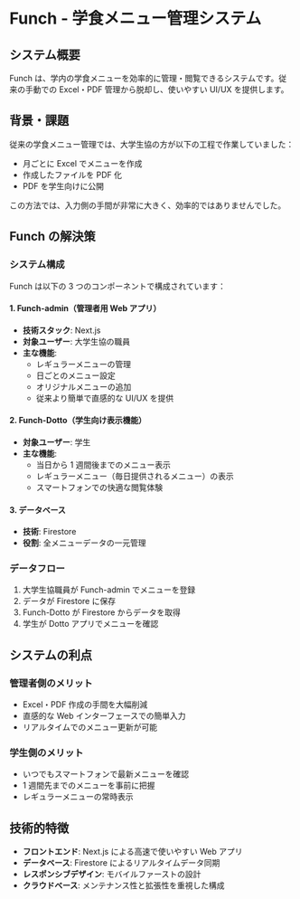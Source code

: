 # Funch - 学食メニュー管理システム

## システム概要

<!-- 大学生協の手間は考えない？ -->

Funch は、学内の学食メニューを効率的に管理・閲覧できるシステムです。従来の手動での Excel・PDF 管理から脱却し、使いやすい UI/UX を提供します。

## 背景・課題

従来の学食メニュー管理では、大学生協の方が以下の工程で作業していました：

- 月ごとに Excel でメニューを作成
- 作成したファイルを PDF 化
- PDF を学生向けに公開

この方法では、入力側の手間が非常に大きく、効率的ではありませんでした。

## Funch の解決策

### システム構成

Funch は以下の 3 つのコンポーネントで構成されています：

#### 1. Funch-admin（管理者用 Web アプリ）

- **技術スタック**: Next.js
- **対象ユーザー**: 大学生協の職員
- **主な機能**:
  - レギュラーメニューの管理
  - 日ごとのメニュー設定
  - オリジナルメニューの追加
  - 従来より簡単で直感的な UI/UX を提供

#### 2. Funch-Dotto（学生向け表示機能）

- **対象ユーザー**: 学生
- **主な機能**:
  - 当日から 1 週間後までのメニュー表示
  - レギュラーメニュー（毎日提供されるメニュー）の表示
  - スマートフォンでの快適な閲覧体験

#### 3. データベース

- **技術**: Firestore
- **役割**: 全メニューデータの一元管理

### データフロー

1. 大学生協職員が Funch-admin でメニューを登録
2. データが Firestore に保存
3. Funch-Dotto が Firestore からデータを取得
4. 学生が Dotto アプリでメニューを確認

## システムの利点

### 管理者側のメリット

- Excel・PDF 作成の手間を大幅削減
- 直感的な Web インターフェースでの簡単入力
- リアルタイムでのメニュー更新が可能

### 学生側のメリット

- いつでもスマートフォンで最新メニューを確認
- 1 週間先までのメニューを事前に把握
- レギュラーメニューの常時表示

## 技術的特徴

- **フロントエンド**: Next.js による高速で使いやすい Web アプリ
- **データベース**: Firestore によるリアルタイムデータ同期
- **レスポンシブデザイン**: モバイルファーストの設計
- **クラウドベース**: メンテナンス性と拡張性を重視した構成
